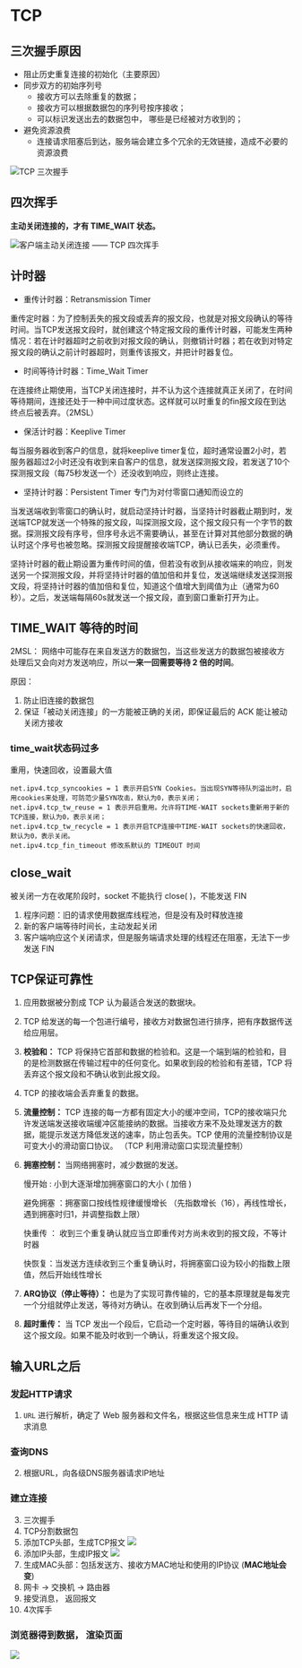 # TCP

## 三次握手原因

- 阻止历史重复连接的初始化（主要原因）
- 同步双方的初始序列号
    - 接收方可以去除重复的数据；
    - 接收方可以根据数据包的序列号按序接收；
    - 可以标识发送出去的数据包中， 哪些是已经被对方收到的；
- 避免资源浪费
    - 连接请求阻塞后到达，服务端会建立多个冗余的无效链接，造成不必要的资源浪费



![TCP 三次握手](https://tva1.sinaimg.cn/large/007S8ZIlly1gg3mktcf5rj30ml0iu75y.jpg)



## 四次挥手

**主动关闭连接的，才有 TIME_WAIT 状态。**

![客户端主动关闭连接 —— TCP 四次挥手](https://tva1.sinaimg.cn/large/007S8ZIlly1gg3mk6olxpj30kx0m2jt4.jpg)



## 计时器

- 重传计时器：Retransmission Timer

重传定时器：为了控制丢失的报文段或丢弃的报文段，也就是对报文段确认的等待时间。当TCP发送报文段时，就创建这个特定报文段的重传计时器，可能发生两种情况：若在计时器超时之前收到对报文段的确认，则撤销计时器；若在收到对特定报文段的确认之前计时器超时，则重传该报文，并把计时器复位。

- 时间等待计时器：Time_Wait Timer

在连接终止期使用，当TCP关闭连接时，并不认为这个连接就真正关闭了，在时间等待期间，连接还处于一种中间过度状态。这样就可以时重复的fin报文段在到达终点后被丢弃。（2MSL）

- 保活计时器：Keeplive Timer

每当服务器收到客户的信息，就将keeplive timer复位，超时通常设置2小时，若服务器超过2小时还没有收到来自客户的信息，就发送探测报文段，若发送了10个探测报文段（每75秒发送一个）还没收到响应，则终止连接。

- 坚持计时器：Persistent Timer 专门为对付零窗口通知而设立的

当发送端收到零窗口的确认时，就启动坚持计时器，当坚持计时器截止期到时，发送端TCP就发送一个特殊的报文段，叫探测报文段，这个报文段只有一个字节的数据。探测报文段有序号，但序号永远不需要确认，甚至在计算对其他部分数据的确认时这个序号也被忽略。探测报文段提醒接收端TCP，确认已丢失，必须重传。

坚持计时器的截止期设置为重传时间的值，但若没有收到从接收端来的响应，则发送另一个探测报文段，并将坚持计时器的值加倍和并复位，发送端继续发送探测报文段，将坚持计时器的值加倍和复位，知道这个值增大到阈值为止（通常为60秒）。之后，发送端每隔60s就发送一个报文段，直到窗口重新打开为止。



## TIME_WAIT 等待的时间

2MSL： 网络中可能存在来自发送方的数据包，当这些发送方的数据包被接收方处理后又会向对方发送响应，所以**一来一回需要等待 2 倍的时间**。

原因：

1. 防止旧连接的数据包
2. 保证「被动关闭连接」的一方能被正确的关闭，即保证最后的 ACK 能让被动关闭方接收

### time_wait状态码过多

重用，快速回收，设置最大值

```
net.ipv4.tcp_syncookies = 1 表示开启SYN Cookies。当出现SYN等待队列溢出时，启用cookies来处理，可防范少量SYN攻击，默认为0，表示关闭；
net.ipv4.tcp_tw_reuse = 1 表示开启重用。允许将TIME-WAIT sockets重新用于新的TCP连接，默认为0，表示关闭；
net.ipv4.tcp_tw_recycle = 1 表示开启TCP连接中TIME-WAIT sockets的快速回收，默认为0，表示关闭。
net.ipv4.tcp_fin_timeout 修改系默认的 TIMEOUT 时间
```



## close_wait

被关闭一方在收尾阶段时，socket 不能执行 close( )，不能发送 FIN 

1. 程序问题：旧的请求使用数据库线程池，但是没有及时释放连接
2. 新的客户端等待时间长，主动发起关闭
3. 客户端响应这个关闭请求，但是服务端请求处理的线程还在阻塞，无法下一步发送 FIN





## TCP保证可靠性

1. 应用数据被分割成 TCP 认为最适合发送的数据块。

2. TCP 给发送的每一个包进行编号，接收方对数据包进行排序，把有序数据传送给应用层。

3. **校验和：** TCP 将保持它首部和数据的检验和。这是一个端到端的检验和，目的是检测数据在传输过程中的任何变化。如果收到段的检验和有差错，TCP 将丢弃这个报文段和不确认收到此报文段。

4. TCP 的接收端会丢弃重复的数据。

5. **流量控制：** TCP 连接的每一方都有固定大小的缓冲空间，TCP的接收端只允许发送端发送接收端缓冲区能接纳的数据。当接收方来不及处理发送方的数据，能提示发送方降低发送的速率，防止包丢失。TCP 使用的流量控制协议是可变大小的滑动窗口协议。 （TCP 利用滑动窗口实现流量控制）

6. **拥塞控制：** 当网络拥塞时，减少数据的发送。

    慢开始 : 小到大逐渐增加拥塞窗口的大小 ( 加倍 )

    避免拥塞 ：拥塞窗口按线性规律缓慢增长 （先指数增长（16），再线性增长，遇到拥塞时归1，并调整指数上限）

    快重传 ： 收到三个重复确认就应当立即重传对方尚未收到的报文段，不等计时器

    快恢复：当发送方连续收到三个重复确认时，将拥塞窗口设为较小的指数上限值，然后开始线性增长

7. **ARQ协议（停止等待）：** 也是为了实现可靠传输的，它的基本原理就是每发完一个分组就停止发送，等待对方确认。在收到确认后再发下一个分组。

8. **超时重传：** 当 TCP 发出一个段后，它启动一个定时器，等待目的端确认收到这个报文段。如果不能及时收到一个确认，将重发这个报文段。





## 输入URL之后


### 发起HTTP请求

1.  `URL` 进行解析，确定了 Web 服务器和文件名，根据这些信息来生成 HTTP 请求消息

### 查询DNS

2. 根据URL，向各级DNS服务器请求IP地址

### 建立连接

3. 三次握手
4. TCP分割数据包
5. 添加TCP头部，生成TCP报文
    ![](http://emall-t.oss-cn-hangzhou.aliyuncs.com/blog/2020-07-06-044458.jpg)
6. 添加IP头部，生成IP报文
    ![](http://emall-t.oss-cn-hangzhou.aliyuncs.com/blog/2020-07-06-044503.jpg)
7. 生成MAC头部：包括发送方、接收方MAC地址和使用的IP协议 (**MAC地址会变**)
8. 网卡 ->  交换机 -> 路由器 
9. 接受消息， 返回报文
10. 4次挥手

### 浏览器得到数据， 渲染页面



![](http://emall-t.oss-cn-hangzhou.aliyuncs.com/blog/2020-07-06-044523.jpg)